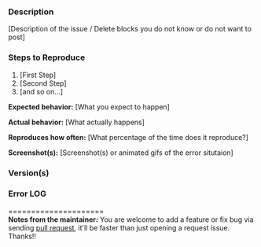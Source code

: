 ### Description

[Description of the issue / Delete blocks you do not know or do not want to post]

### Steps to Reproduce

1. [First Step]
2. [Second Step]
3. [and so on...]

**Expected behavior:** [What you expect to happen]

**Actual behavior:** [What actually happens]

**Reproduces how often:** [What percentage of the time does it reproduce?]

**Screenshot(s):** [Screenshot(s) or animated gifs of the error situtaion]

### Version(s)
 
### Error LOG
 

=====================  
**Notes from the maintainer:**
You are welcome to add a feature or fix bug via sending [pull request](CONTRIBUTING.md),
it'll be faster than just opening a request issue. Thanks!!

